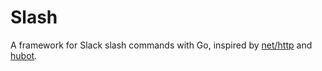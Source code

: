 # Slash

A framework for Slack slash commands with Go, inspired by [net/http](https://golang.org/pkg/net/http/) and [hubot](https://github.com/github/hubot).
